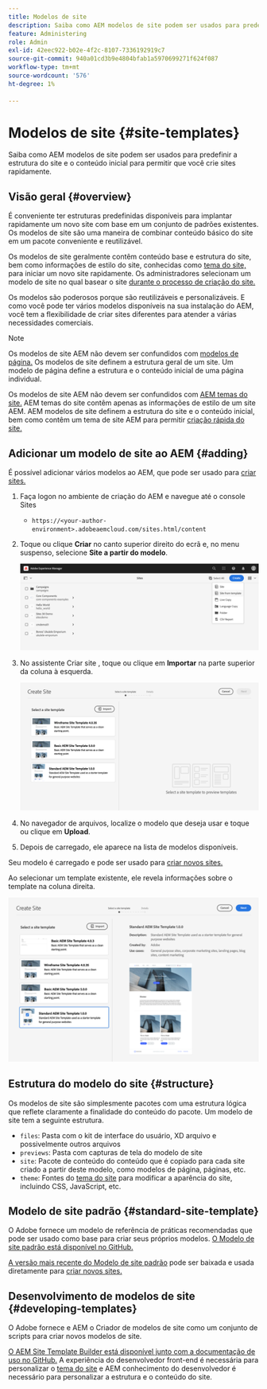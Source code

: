 ```yaml
---
title: Modelos de site
description: Saiba como AEM modelos de site podem ser usados para predefinir a estrutura do site e o conteúdo inicial para permitir que você crie sites rapidamente.
feature: Administering
role: Admin
exl-id: 42eec922-b02e-4f2c-8107-7336192919c7
source-git-commit: 940a01cd3b9e4804bfab1a5970699271f624f087
workflow-type: tm+mt
source-wordcount: '576'
ht-degree: 1%

---
```


# Modelos de site {#site-templates}

Saiba como AEM modelos de site podem ser usados para predefinir a estrutura do site e o conteúdo inicial para permitir que você crie sites rapidamente.

## Visão geral {#overview}

É conveniente ter estruturas predefinidas disponíveis para implantar rapidamente um novo site com base em um conjunto de padrões existentes. Os modelos de site são uma maneira de combinar conteúdo básico do site em um pacote conveniente e reutilizável.

Os modelos de site geralmente contêm conteúdo base e estrutura do site, bem como informações de estilo do site, conhecidas como [tema do site,](site-themes.md) para iniciar um novo site rapidamente. Os administradores selecionam um modelo de site no qual basear o site [durante o processo de criação do site.](create-site.md)

Os modelos são poderosos porque são reutilizáveis e personalizáveis. E como você pode ter vários modelos disponíveis na sua instalação do AEM, você tem a flexibilidade de criar sites diferentes para atender a várias necessidades comerciais.

>[!NOTE]
>
>Os modelos de site AEM não devem ser confundidos com [modelos de página.](/help/sites-cloud/authoring/features/templates.md) Os modelos de site definem a estrutura geral de um site. Um modelo de página define a estrutura e o conteúdo inicial de uma página individual.
>
>Os modelos de site AEM não devem ser confundidos com [AEM temas do site.](site-themes.md) AEM temas do site contêm apenas as informações de estilo de um site AEM. AEM modelos de site definem a estrutura do site e o conteúdo inicial, bem como contêm um tema de site AEM para permitir [criação rápida do site.](create-site.md)

## Adicionar um modelo de site ao AEM {#adding}

É possível adicionar vários modelos ao AEM, que pode ser usado para [criar sites.](create-site.md)

1. Faça logon no ambiente de criação do AEM e navegue até o console Sites

   * `https://<your-author-environment>.adobeaemcloud.com/sites.html/content`

1. Toque ou clique **Criar** no canto superior direito do ecrã e, no menu suspenso, selecione **Site a partir do modelo**.

   ![Criação de um site a partir de um modelo](../assets/create-site-from-template.png)

1. No assistente Criar site , toque ou clique em **Importar** na parte superior da coluna à esquerda.

   ![Assistente de criação do site](../assets/site-creation-wizard.png)

1. No navegador de arquivos, localize o modelo que deseja usar e toque ou clique em **Upload**.

1. Depois de carregado, ele aparece na lista de modelos disponíveis.

Seu modelo é carregado e pode ser usado para [criar novos sites.](create-site.md)

Ao selecionar um template existente, ele revela informações sobre o template na coluna direita.

![Selecione um modelo](../assets/select-site-template.png)

## Estrutura do modelo do site {#structure}

Os modelos de site são simplesmente pacotes com uma estrutura lógica que reflete claramente a finalidade do conteúdo do pacote. Um modelo de site tem a seguinte estrutura.

* `files`: Pasta com o kit de interface do usuário, XD arquivo e possivelmente outros arquivos
* `previews`: Pasta com capturas de tela do modelo de site
* `site`: Pacote de conteúdo do conteúdo que é copiado para cada site criado a partir deste modelo, como modelos de página, páginas, etc.
* `theme`: Fontes do [tema do site](site-themes.md) para modificar a aparência do site, incluindo CSS, JavaScript, etc.

## Modelo de site padrão {#standard-site-template}

O Adobe fornece um modelo de referência de práticas recomendadas que pode ser usado como base para criar seus próprios modelos. [O Modelo de site padrão está disponível no GitHub.](https://github.com/adobe/aem-site-template-standard)

[A versão mais recente do Modelo de site padrão](https://github.com/adobe/aem-site-template-standard/releases) pode ser baixada e usada diretamente para [criar novos sites.](create-site.md)

## Desenvolvimento de modelos de site {#developing-templates}

O Adobe fornece e AEM o Criador de modelos de site como um conjunto de scripts para criar novos modelos de site.

[O AEM Site Template Builder está disponível junto com a documentação de uso no GitHub.](https://github.com/adobe/aem-site-template-builder) A experiência do desenvolvedor front-end é necessária para personalizar o [tema do site](site-themes.md) e AEM conhecimento do desenvolvedor é necessário para personalizar a estrutura e o conteúdo do site.
